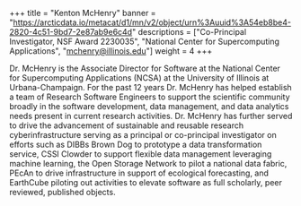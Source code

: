 +++
title = "Kenton McHenry"
banner = "https://arcticdata.io/metacat/d1/mn/v2/object/urn%3Auuid%3A54eb8be4-2820-4c51-9bd7-2e87ab9e6c4d"
descriptions = ["Co-Principal Investigator, NSF Award 2230035", "National Center for Supercomputing Applications", "mchenry@illinois.edu"]
weight = 4
+++

Dr. McHenry is the Associate Director for Software at the National Center for Supercomputing Applications (NCSA) at the University of Illinois at Urbana-Champaign. For the past 12 years Dr. McHenry has helped establish a team of Research Software Engineers to support the scientific community broadly in the software development, data management, and data analytics needs present in current research activities.  Dr. McHenry has further served to drive the advancement of sustainable and reusable research cyberinfrastructure serving as a principal or co-principal investigator on efforts such as DIBBs Brown Dog to prototype a data transformation service, CSSI Clowder to support flexible data management leveraging machine learning, the Open Storage Network to pilot a national data fabric, PEcAn to drive infrastructure in support of ecological forecasting, and EarthCube piloting out activities to elevate software as full scholarly, peer reviewed, published objects.
